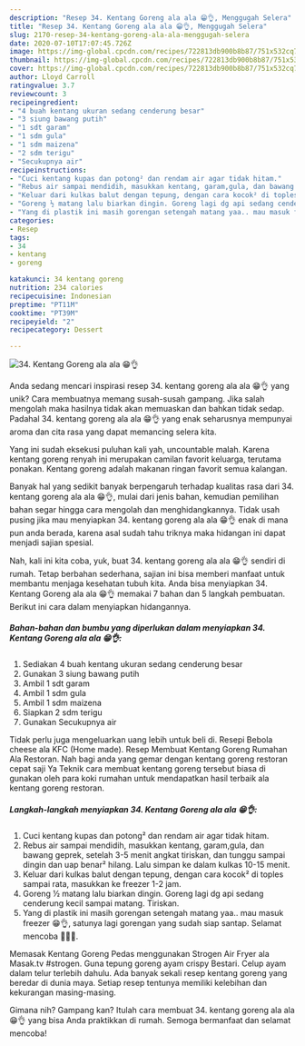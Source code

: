 ```yaml
---
description: "Resep 34. Kentang Goreng ala ala 😁👌, Menggugah Selera"
title: "Resep 34. Kentang Goreng ala ala 😁👌, Menggugah Selera"
slug: 2170-resep-34-kentang-goreng-ala-ala-menggugah-selera
date: 2020-07-10T17:07:45.726Z
image: https://img-global.cpcdn.com/recipes/722813db900b8b87/751x532cq70/34-kentang-goreng-ala-ala-😁👌-foto-resep-utama.jpg
thumbnail: https://img-global.cpcdn.com/recipes/722813db900b8b87/751x532cq70/34-kentang-goreng-ala-ala-😁👌-foto-resep-utama.jpg
cover: https://img-global.cpcdn.com/recipes/722813db900b8b87/751x532cq70/34-kentang-goreng-ala-ala-😁👌-foto-resep-utama.jpg
author: Lloyd Carroll
ratingvalue: 3.7
reviewcount: 3
recipeingredient:
- "4 buah kentang ukuran sedang cenderung besar"
- "3 siung bawang putih"
- "1 sdt garam"
- "1 sdm gula"
- "1 sdm maizena"
- "2 sdm terigu"
- "Secukupnya air"
recipeinstructions:
- "Cuci kentang kupas dan potong² dan rendam air agar tidak hitam."
- "Rebus air sampai mendidih, masukkan kentang, garam,gula, dan bawang geprek, setelah 3-5 menit angkat tiriskan, dan tunggu sampai dingin dan uap benar² hilang. Lalu simpan ke dalam kulkas 10-15 menit."
- "Keluar dari kulkas balut dengan tepung, dengan cara kocok² di toples sampai rata, masukkan ke freezer 1-2 jam."
- "Goreng ½ matang lalu biarkan dingin. Goreng lagi dg api sedang cenderung kecil sampai matang. Tiriskan."
- "Yang di plastik ini masih gorengan setengah matang yaa.. mau masuk freezer 😁👌, satunya lagi gorengan yang sudah siap santap. Selamat mencoba 🤗😋🙏."
categories:
- Resep
tags:
- 34
- kentang
- goreng

katakunci: 34 kentang goreng 
nutrition: 234 calories
recipecuisine: Indonesian
preptime: "PT11M"
cooktime: "PT39M"
recipeyield: "2"
recipecategory: Dessert

---
```



![34. Kentang Goreng ala ala 😁👌](https://img-global.cpcdn.com/recipes/722813db900b8b87/751x532cq70/34-kentang-goreng-ala-ala-😁👌-foto-resep-utama.jpg)

Anda sedang mencari inspirasi resep 34. kentang goreng ala ala 😁👌 yang unik? Cara membuatnya memang susah-susah gampang. Jika salah mengolah maka hasilnya tidak akan memuaskan dan bahkan tidak sedap. Padahal 34. kentang goreng ala ala 😁👌 yang enak seharusnya mempunyai aroma dan cita rasa yang dapat memancing selera kita.

Yang ini sudah eksekusi puluhan kali yah, uncountable malah. Karena kentang goreng renyah ini merupakan camilan favorit keluarga, terutama ponakan. Kentang goreng adalah makanan ringan favorit semua kalangan.

Banyak hal yang sedikit banyak berpengaruh terhadap kualitas rasa dari 34. kentang goreng ala ala 😁👌, mulai dari jenis bahan, kemudian pemilihan bahan segar hingga cara mengolah dan menghidangkannya. Tidak usah pusing jika mau menyiapkan 34. kentang goreng ala ala 😁👌 enak di mana pun anda berada, karena asal sudah tahu triknya maka hidangan ini dapat menjadi sajian spesial.


Nah, kali ini kita coba, yuk, buat 34. kentang goreng ala ala 😁👌 sendiri di rumah. Tetap berbahan sederhana, sajian ini bisa memberi manfaat untuk membantu menjaga kesehatan tubuh kita. Anda bisa menyiapkan 34. Kentang Goreng ala ala 😁👌 memakai 7 bahan dan 5 langkah pembuatan. Berikut ini cara dalam menyiapkan hidangannya.

<!--inarticleads1-->

##### Bahan-bahan dan bumbu yang diperlukan dalam menyiapkan 34. Kentang Goreng ala ala 😁👌:

1. Sediakan 4 buah kentang ukuran sedang cenderung besar
1. Gunakan 3 siung bawang putih
1. Ambil 1 sdt garam
1. Ambil 1 sdm gula
1. Ambil 1 sdm maizena
1. Siapkan 2 sdm terigu
1. Gunakan Secukupnya air


Tidak perlu juga mengeluarkan uang lebih untuk beli di. Resepi Bebola cheese ala KFC (Home made). Resep Membuat Kentang Goreng Rumahan Ala Restoran. Nah bagi anda yang gemar dengan kentang goreng restoran cepat saji Ya Teknik cara membuat kentang goreng tersebut biasa di gunakan oleh para koki rumahan untuk mendapatkan hasil terbaik ala kentang goreng restoran. 

<!--inarticleads2-->

##### Langkah-langkah menyiapkan 34. Kentang Goreng ala ala 😁👌:

1. Cuci kentang kupas dan potong² dan rendam air agar tidak hitam.
1. Rebus air sampai mendidih, masukkan kentang, garam,gula, dan bawang geprek, setelah 3-5 menit angkat tiriskan, dan tunggu sampai dingin dan uap benar² hilang. Lalu simpan ke dalam kulkas 10-15 menit.
1. Keluar dari kulkas balut dengan tepung, dengan cara kocok² di toples sampai rata, masukkan ke freezer 1-2 jam.
1. Goreng ½ matang lalu biarkan dingin. Goreng lagi dg api sedang cenderung kecil sampai matang. Tiriskan.
1. Yang di plastik ini masih gorengan setengah matang yaa.. mau masuk freezer 😁👌, satunya lagi gorengan yang sudah siap santap. Selamat mencoba 🤗😋🙏.


Memasak Kentang Goreng Pedas menggunakan Strogen Air Fryer ala Masak.tv #strogen. Guna tepung goreng ayam crispy Bestari. Celup ayam dalam telur terlebih dahulu. Ada banyak sekali resep kentang goreng yang beredar di dunia maya. Setiap resep tentunya memiliki kelebihan dan kekurangan masing-masing. 

Gimana nih? Gampang kan? Itulah cara membuat 34. kentang goreng ala ala 😁👌 yang bisa Anda praktikkan di rumah. Semoga bermanfaat dan selamat mencoba!
